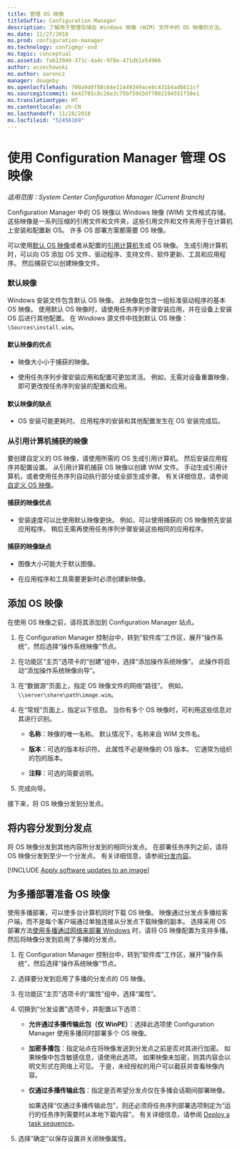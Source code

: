 ```yaml
---
title: 管理 OS 映像
titleSuffix: Configuration Manager
description: 了解用于管理存储在 Windows 映像 (WIM) 文件中的 OS 映像的方法。
ms.date: 11/27/2018
ms.prod: configuration-manager
ms.technology: configmgr-osd
ms.topic: conceptual
ms.assetid: fab13949-371c-4a4c-978e-471db1e54966
author: aczechowski
ms.author: aaroncz
manager: dougeby
ms.openlocfilehash: 700a9d8f88c64e11449349ace8c431b4ad6611cf
ms.sourcegitcommit: 6e42785c8c26e3c75bf59d3df7802194551f58e1
ms.translationtype: HT
ms.contentlocale: zh-CN
ms.lasthandoff: 11/28/2018
ms.locfileid: "52456169"
---
```

# <a name="manage-os-images-with-configuration-manager"></a>使用 Configuration Manager 管理 OS 映像

*适用范围：System Center Configuration Manager (Current Branch)*

Configuration Manager 中的 OS 映像以 Windows 映像 (WIM) 文件格式存储。 这些映像是一系列压缩的引用文件和文件夹，这些引用文件和文件夹用于在计算机上安装和配置新 OS。 许多 OS 部署方案都需要 OS 映像。 

可以使用[默认 OS 映像](#default-image)或者从配置的[引用计算机](#bkmk_capture)生成 OS 映像。 生成引用计算机时，可以向 OS 添加 OS 文件、驱动程序、支持文件、软件更新、工具和应用程序。 然后捕获它以创建映像文件。 

### <a name="default-image"></a>默认映像

Windows 安装文件包含默认 OS 映像。 此映像是包含一组标准驱动程序的基本 OS 映像。 使用默认 OS 映像时，请使用任务序列步骤安装应用，并在设备上安装 OS 后进行其他配置。 在 Windows 源文件中找到默认 OS 映像：`\Sources\install.wim`。  

#### <a name="default-image-advantages"></a>默认映像的优点

- 映像大小小于捕获的映像。  

- 使用任务序列步骤安装应用和配置可更加灵活。 例如，无需对设备重置映像，即可更改按任务序列安装的配置和应用。  

#### <a name="default-image-disadvantages"></a>默认映像的缺点

- OS 安装可能更耗时。 应用程序的安装和其他配置发生在 OS 安装完成后。  


### <a name="bkmk_capture"></a> 从引用计算机捕获的映像

要创建自定义的 OS 映像，请使用所需的 OS 生成引用计算机。 然后安装应用程序并配置设置。 从引用计算机捕获 OS 映像以创建 WIM 文件。 手动生成引用计算机，或者使用任务序列自动执行部分或全部生成步骤。 有关详细信息，请参阅[自定义 OS 映像](/sccm/osd/get-started/customize-operating-system-images)。  

#### <a name="captured-image-advantages"></a>捕获的映像优点

- 安装速度可以比使用默认映像更快。 例如，可以使用捕获的 OS 映像预先安装应用程序。 稍后无需再使用任务序列步骤安装这些相同的应用程序。  

#### <a name="captured-image-disadvantages"></a>捕获的映像缺点

- 图像大小可能大于默认图像。  

- 在应用程序和工具需要更新时必须创建新映像。  



##  <a name="BKMK_AddOSImages"></a> 添加 OS 映像  

在使用 OS 映像之前，请将其添加到 Configuration Manager 站点。 

1.  在 Configuration Manager 控制台中，转到“软件库”工作区，展开“操作系统”，然后选择“操作系统映像”节点。  

2.  在功能区“主页”选项卡的“创建”组中，选择“添加操作系统映像”。 此操作将启动“添加操作系统映像向导”。  

3.  在“数据源”页面上，指定 OS 映像文件的网络“路径”。 例如，`\\server\share\path\image.wim`。  

4.  在“常规”页面上，指定以下信息。 当你有多个 OS 映像时，可利用这些信息对其进行识别。  

    -   **名称**：映像的唯一名称。 默认情况下，名称来自 WIM 文件名。  

    -   **版本**：可选的版本标识符。 此属性不必是映像的 OS 版本。 它通常为组织的包的版本。   

    -   **注释**：可选的简要说明。  

5.  完成向导。  


接下来，将 OS 映像分发到分发点。  



##  <a name="BKMK_DistributeBootImages"></a> 将内容分发到分发点  

将 OS 映像分发到其他内容所分发到的相同分发点。 在部署任务序列之前，请将 OS 映像分发到至少一个分发点。 有关详细信息，请参阅[分发内容](/sccm/core/servers/deploy/configure/deploy-and-manage-content#bkmk_distribute)。  



[!INCLUDE [Apply software updates to an image](includes/wim-apply-updates.md)]



##  <a name="BKMK_OSImageMulticast"></a> 为多播部署准备 OS 映像  

使用多播部署，可以使多台计算机同时下载 OS 映像。 映像通过分发点多播给客户端，而不是每个客户端通过单独连接从分发点下载映像的副本。 选择采用 OS 部署方法[使用多播通过网络来部署 Windows](/sccm/osd/deploy-use/use-multicast-to-deploy-windows-over-the-network) 时，请将 OS 映像配置为支持多播。 然后将映像分发到启用了多播的分发点。 

1.  在 Configuration Manager 控制台中，转到“软件库”工作区，展开“操作系统”，然后选择“操作系统映像”节点。  

2.  选择要分发到启用了多播的分发点的 OS 映像。  

3.  在功能区“主页”选项卡的“属性”组中，选择“属性”。  

4.  切换到“分发设置”选项卡，并配置以下选项：  

    -   **允许通过多播传输此包（仅 WinPE）**：选择此选项使 Configuration Manager 使用多播同时部署多个 OS 映像。  

    -   **加密多播包**：指定站点在将映像发送到分发点之前是否对其进行加密。 如果映像中包含敏感信息，请使用此选项。 如果映像未加密，则其内容会以明文形式在网络上可见。 于是，未经授权的用户可以截获并查看映像内容。  

    -   **仅通过多播传输此包**：指定是否希望分发点仅在多播会话期间部署映像。  

         如果选择“仅通过多播传输此包”，则还必须将任务序列部署选项制定为“运行的任务序列需要时从本地下载内容”。 有关详细信息，请参阅 [Deploy a task sequence](/sccm/osd/deploy-use/manage-task-sequences-to-automate-tasks#BKMK_DeployTS)。   

5.  选择“确定”以保存设置并关闭映像属性。  
